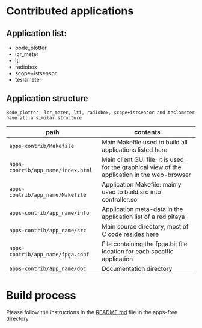 # Contributed applications

## Application list:
- bode_plotter
- lcr_meter
- lti
- radiobox
- scope+istsensor
- teslameter


## Application structure

	Bode_plotter, lcr_meter, lti, radiobox, scope+istsensor and teslameter
	have all a similar structure

|  path                           | contents
|---------------------------------|---------
| `apps-contrib/Makefile`               | Main Makefile used to build all applications listed here
| `apps-contrib/app_name/index.html` | Main client GUI file. It is used for the graphical view of the application in the web-browser
| `apps-contrib/app_name/Makefile`    | Application Makefile: mainly used to build src into controller.so
| `apps-contrib/app_name/info`         | Application meta-data in the application list of a red pitaya
| `apps-contrib/app_name/src`          | Main source directory, most of C code resides here
| `apps-contrib/app_name/fpga.conf`  | File containing the fpga.bit file location for each specific application
| `apps-contrib/app_name/doc`          | Documentation directory


# Build process

Please follow the instructions in the [README.md](../apps-free/README.md) file in the apps-free directory
